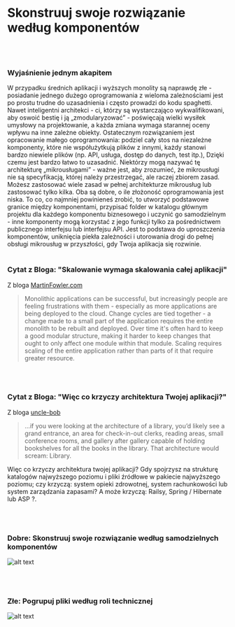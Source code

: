 # Skonstruuj swoje rozwiązanie według komponentów

<br/><br/>

### Wyjaśnienie jednym akapitem

W przypadku średnich aplikacji i wyższych monolity są naprawdę złe - posiadanie jednego dużego oprogramowania z wieloma zależnościami jest po prostu trudne do uzasadnienia i często prowadzi do kodu spaghetti. Nawet inteligentni architekci - ci, którzy są wystarczająco wykwalifikowani, aby oswoić bestię i ją „zmodularyzować” - poświęcają wielki wysiłek umysłowy na projektowanie, a każda zmiana wymaga starannej oceny wpływu na inne zależne obiekty. Ostatecznym rozwiązaniem jest opracowanie małego oprogramowania: podziel cały stos na niezależne komponenty, które nie współużytkują plików z innymi, każdy stanowi bardzo niewiele plików (np. API, usługa, dostęp do danych, test itp.), Dzięki czemu jest bardzo łatwo to uzasadnić. Niektórzy mogą nazywać tę architekturę „mikrousługami” - ważne jest, aby zrozumieć, że mikrousługi nie są specyfikacją, której należy przestrzegać, ale raczej zbiorem zasad. Możesz zastosować wiele zasad w pełnej architekturze mikrousług lub zastosować tylko kilka. Oba są dobre, o ile złożoność oprogramowania jest niska. To co, co najmniej powinieneś zrobić, to utworzyć podstawowe granice między komponentami, przypisać folder w katalogu głównym projektu dla każdego komponentu biznesowego i uczynić go samodzielnym - inne komponenty mogą korzystać z jego funkcji tylko za pośrednictwem publicznego interfejsu lub interfejsu API. Jest to podstawa do uproszczenia komponentów, uniknięcia piekła zależności i utorowania drogi do pełnej obsługi mikrousług w przyszłości, gdy Twoja aplikacja się rozwinie.
<br/><br/>

### Cytat z Bloga: "Skalowanie wymaga skalowania całej aplikacji"

 Z bloga [MartinFowler.com](https://martinfowler.com/articles/microservices.html)

> Monolithic applications can be successful, but increasingly people are feeling frustrations with them - especially as more applications are being deployed to the cloud. Change cycles are tied together - a change made to a small part of the application requires the entire monolith to be rebuilt and deployed. Over time it's often hard to keep a good modular structure, making it harder to keep changes that ought to only affect one module within that module. Scaling requires scaling of the entire application rather than parts of it that require greater resource.

<br/><br/>

### Cytat z Bloga: "Więc co krzyczy architektura Twojej aplikacji?"

 Z bloga [uncle-bob](https://blog.cleancoder.com/uncle-bob/2011/09/30/Screaming-Architecture.html) 

> ...if you were looking at the architecture of a library, you’d likely see a grand entrance, an area for check-in-out clerks, reading areas, small conference rooms, and gallery after gallery capable of holding bookshelves for all the books in the library. That architecture would scream: Library.<br/>

Więc co krzyczy architektura twojej aplikacji? Gdy spojrzysz na strukturę katalogów najwyższego poziomu i pliki źródłowe w pakiecie najwyższego poziomu; czy krzyczą: system opieki zdrowotnej, system rachunkowości lub system zarządzania zapasami? A może krzyczą: Railsy, Spring / Hibernate lub ASP ?.

<br/><br/>

### Dobre: Skonstruuj swoje rozwiązanie według samodzielnych komponentów

![alt text](../../assets/images/structurebycomponents.PNG "Structuring solution by components")

<br/><br/>

### Złe: Pogrupuj pliki według roli technicznej

![alt text](../../assets/images/structurebyroles.PNG "Structuring solution by technical roles")
